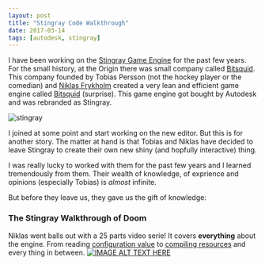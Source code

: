 ```yaml
---
layout: post
title: "Stingray Code Walkthrough"
date: 2017-03-14
tags: [autodesk, stingray]
---
```

I have been working on the [Stingray Game Engine](http://www.autodesk.com/products/stingray/overview) for the past few years. For the small history, at the Origin there was small company called [Bitsquid](https://en.wikipedia.org/wiki/Bitsquid). This company founded by Tobias Persson (not the hockey player or the comedian) and [Niklas Frykholm](https://github.com/niklasfrykholm) created a very lean and efficient game engine called [Bitsquid](http://bitsquid.blogspot.ca/) (surprise). This game engine got bought by Autodesk and was rebranded as Stingray.

![stingray](https://yourshot.nationalgeographic.com/u/ss/fQYSUbVfts-T7pS2VP2wnKyN8wxywmXtY0-Fwsgxpi6jxo1LwF2xQZCn7IobvRVrAlS7kwhkBuJdlNYJP0g1/)

I joined at some point and start working on the new editor. But this is for another story. The matter at hand is that Tobias and Niklas have decided to leave Stingray to create their own new shiny (and hopfully interactive) thing.

I was really lucky to worked with them for the past few years and I learned tremendously from them. Their wealth of knowledge, of exprience and opinions (especially Tobias) is *almost* infinite.

But before they leave us, they gave us the gift of knowledge:

### The Stingray Walkthrough of Doom
Niklas went balls out with a 25 parts video serie! It covers **everything** about the engine. From reading [configuration value](https://www.youtube.com/watch?v=1eohIaEmDFk&index=6&list=PLUxuJBZBzEdxzVpoBQY9agA8JUgNkeYSV) to [compiling resources](https://www.youtube.com/watch?v=HsKzIBj-i_g&index=7&list=PLUxuJBZBzEdxzVpoBQY9agA8JUgNkeYSV) and every thing in between.
[![IMAGE ALT TEXT HERE](http://img.youtube.com/vi/LgbSYxf9vT4/0.jpg)](http://www.youtube.com/watch?v=LgbSYxf9vT4)

